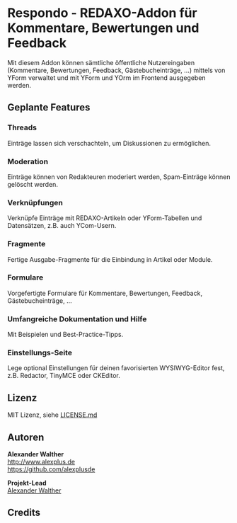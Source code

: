 # Respondo - REDAXO-Addon für Kommentare, Bewertungen und Feedback

Mit diesem Addon können sämtliche öffentliche Nutzereingaben (Kommentare, Bewertungen, Feedback, Gästebucheinträge, ...) mittels von YForm verwaltet und mit YForm und YOrm im Frontend ausgegeben werden.

## Geplante Features

### Threads

Einträge lassen sich verschachteln, um Diskussionen zu ermöglichen.

### Moderation

Einträge können von Redakteuren moderiert werden, Spam-Einträge können gelöscht werden.

### Verknüpfungen

Verknüpfe Einträge mit REDAXO-Artikeln oder YForm-Tabellen und Datensätzen, z.B. auch YCom-Usern.

### Fragmente

Fertige Ausgabe-Fragmente für die Einbindung in Artikel oder Module.

### Formulare

Vorgefertigte Formulare für Kommentare, Bewertungen, Feedback, Gästebucheinträge, ...

### Umfangreiche Dokumentation und Hilfe

Mit Beispielen und Best-Practice-Tipps.

### Einstellungs-Seite

Lege optional Einstellungen für deinen favorisierten WYSIWYG-Editor fest, z.B. Redactor, TinyMCE oder CKEditor.

## Lizenz

MIT Lizenz, siehe [LICENSE.md](https://github.com/alexplusde/respondo/blob/master/LICENSE.md)  

## Autoren

**Alexander Walther**  
<http://www.alexplus.de>  
<https://github.com/alexplusde>  

**Projekt-Lead**  
[Alexander Walther](https://github.com/alexplusde)

## Credits
